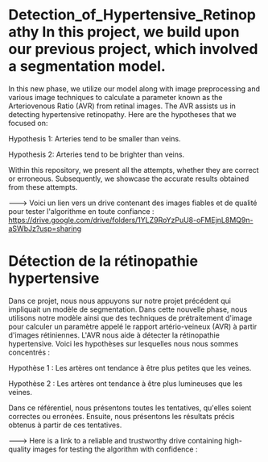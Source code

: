 # Detection_of_Hypertensive_Retinopathy In this project, we build upon our previous project, which involved a segmentation model.
In this new phase, we utilize our model along with image preprocessing and various image techniques to calculate a parameter known as the Arteriovenous Ratio (AVR) from retinal images. 
The AVR assists us in detecting hypertensive retinopathy. Here are the hypotheses that we focused on:

Hypothesis 1: Arteries tend to be smaller than veins.

Hypothesis 2: Arteries tend to be brighter than veins.

Within this repository, we present all the attempts, whether they are correct or erroneous.
Subsequently, we showcase the accurate results obtained from these attempts.

---> Voici un lien vers un drive contenant des images fiables et de qualité pour tester l'algorithme en toute confiance : 
https://drive.google.com/drive/folders/1YLZ9RoYzPuU8-oFMEjnL8MQ9n-aSWbJz?usp=sharing

# Détection de la rétinopathie hypertensive
Dans ce projet, nous nous appuyons sur notre projet précédent qui impliquait un modèle de segmentation.
Dans cette nouvelle phase, nous utilisons notre modèle ainsi que des techniques de prétraitement d'image pour calculer un paramètre appelé le rapport artério-veineux (AVR) à partir d'images rétiniennes.
L'AVR nous aide à détecter la rétinopathie hypertensive. Voici les hypothèses sur lesquelles nous nous sommes concentrés :

Hypothèse 1 : Les artères ont tendance à être plus petites que les veines.

Hypothèse 2 : Les artères ont tendance à être plus lumineuses que les veines.

Dans ce référentiel, nous présentons toutes les tentatives, qu'elles soient correctes ou erronées.
Ensuite, nous présentons les résultats précis obtenus à partir de ces tentatives.

---> Here is a link to a reliable and trustworthy drive containing high-quality images for testing the algorithm with confidence :
